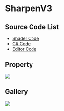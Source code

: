 
# SharpenV3

## Source Code List
- [Shader Code](Shader/SharpenV3.shader)
- [C# Code](SharpenV3.cs)
- [Editor Code](Editor/SharpenV3Editor.cs)


## Property
![](https://raw.githubusercontent.com/QianMo/X-PostProcessing-Gallery/master/Media/Sharpen/SharpenV3/SharpenV3Property.jpg)

## Gallery
![](https://raw.githubusercontent.com/QianMo/X-PostProcessing-Gallery/master/Media/Sharpen/SharpenV3/SharpenV3.gif)
